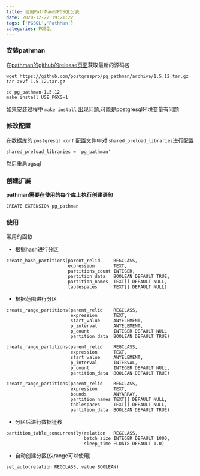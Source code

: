 ```yaml
---
title: 使用PathMan对PGSQL分表
date: 2020-12-22 19:21:22
tags: ['PGSQL','PathMan']
categories: PGSQL
---
```


### 安装pathman
在[pathman的github的release页面](https://github.com/postgrespro/pg_pathman/releases)获取最新的源码包
```
wget https://github.com/postgrespro/pg_pathman/archive/1.5.12.tar.gz
tar zxvf 1.5.12.tar.gz

cd pg_pathman-1.5.12
make install USE_PGXS=1  
```
如果安装过程中 `make install` 出现问题,可能是postgresql环境变量有问题  

### 修改配置

在数据库的 `postgresql.conf` 配置文件中对 `shared_preload_libraries`进行配置
```
shared_preload_libraries = 'pg_pathman'
```
然后重启pgsql

### 创建扩展
**pathman需要在使用的每个库上执行创建语句**
```
CREATE EXTENSION pg_pathman
```

### 使用
常用的函数
- 根据hash进行分区
```
create_hash_partitions(parent_relid     REGCLASS,
                       expression       TEXT,
                       partitions_count INTEGER,
                       partition_data   BOOLEAN DEFAULT TRUE,
                       partition_names  TEXT[] DEFAULT NULL,
                       tablespaces      TEXT[] DEFAULT NULL)
```
- 根据范围进行分区
```
create_range_partitions(parent_relid    REGCLASS,
                        expression      TEXT,
                        start_value     ANYELEMENT,
                        p_interval      ANYELEMENT,
                        p_count         INTEGER DEFAULT NULL
                        partition_data  BOOLEAN DEFAULT TRUE)

create_range_partitions(parent_relid    REGCLASS,
                        expression      TEXT,
                        start_value     ANYELEMENT,
                        p_interval      INTERVAL,
                        p_count         INTEGER DEFAULT NULL,
                        partition_data  BOOLEAN DEFAULT TRUE)

create_range_partitions(parent_relid    REGCLASS,
                        expression      TEXT,
                        bounds          ANYARRAY,
                        partition_names TEXT[] DEFAULT NULL,
                        tablespaces     TEXT[] DEFAULT NULL,
                        partition_data  BOOLEAN DEFAULT TRUE)
```
- 分区后进行数据迁移
```
partition_table_concurrently(relation   REGCLASS,
                             batch_size INTEGER DEFAULT 1000,
                             sleep_time FLOAT8 DEFAULT 1.0)
```
- 自动创建分区(仅range可以使用)
```
set_auto(relation REGCLASS, value BOOLEAN)
```
